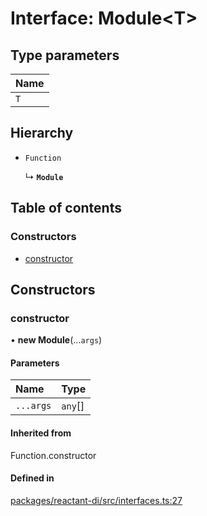 # Interface: Module<T\>

## Type parameters

| Name |
| :------ |
| `T` |

## Hierarchy

- `Function`

  ↳ **`Module`**

## Table of contents

### Constructors

- [constructor](Module.md#constructor)

## Constructors

### constructor

• **new Module**(...`args`)

#### Parameters

| Name | Type |
| :------ | :------ |
| `...args` | `any`[] |

#### Inherited from

Function.constructor

#### Defined in

[packages/reactant-di/src/interfaces.ts:27](https://github.com/unadlib/reactant/blob/f9546913/packages/reactant-di/src/interfaces.ts#L27)

